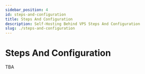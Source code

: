 ```yaml
---
sidebar_position: 4
id: steps-and-configuration
title: Steps And Configuration
description: Self-Hosting Behind VPS Steps And Configuration
slug: ./steps-and-configuration
---
```


# Steps And Configuration

TBA
